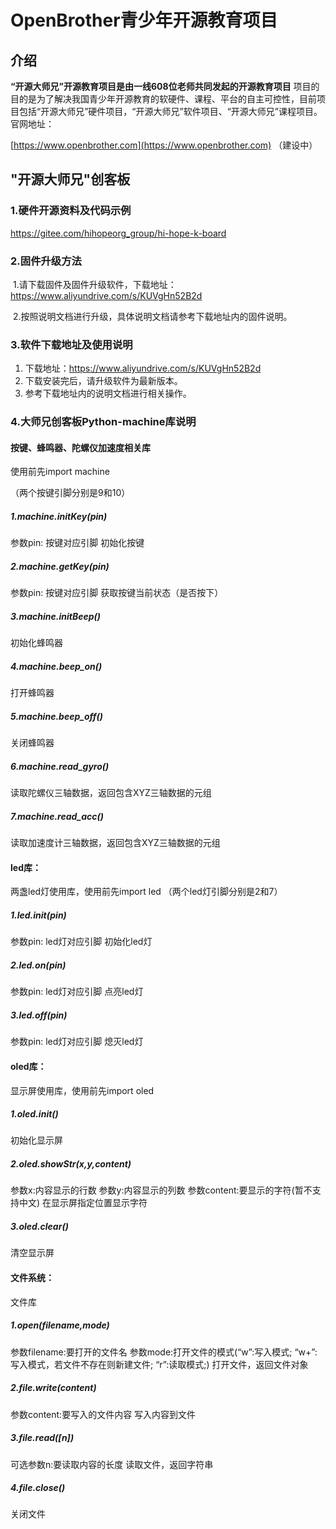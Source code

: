 # OpenBrother青少年开源教育项目

## 介绍
**“开源大师兄”开源教育项目是由一线608位老师共同发起的开源教育项目**
项目的目的是为了解决我国青少年开源教育的软硬件、课程、平台的自主可控性，目前项目包括“开源大师兄”硬件项目，“开源大师兄”软件项目、“开源大师兄”课程项目。官网地址：

 [https://www.openbrother.com](https://www.openbrother.com)  （建设中）

## "开源大师兄"创客板

### 1.硬件开源资料及代码示例

https://gitee.com/hihopeorg_group/hi-hope-k-board


### 2.固件升级方法

​	1.请下载固件及固件升级软件，下载地址：https://www.aliyundrive.com/s/KUVgHn52B2d 

​	2.按照说明文档进行升级，具体说明文档请参考下载地址内的固件说明。

### 3.软件下载地址及使用说明

1.  下载地址：https://www.aliyundrive.com/s/KUVgHn52B2d
2.  下载安装完后，请升级软件为最新版本。
3.  参考下载地址内的说明文档进行相关操作。

### 4.大师兄创客板Python-machine库说明

#### 按键、蜂鸣器、陀螺仪加速度相关库

使用前先import machine

（两个按键引脚分别是9和10）

##### 1.machine.initKey(pin)

参数pin: 按键对应引脚
初始化按键 

##### 2.machine.getKey(pin)

参数pin: 按键对应引脚
获取按键当前状态（是否按下）

##### 3.machine.initBeep()

初始化蜂鸣器

##### 4.machine.beep_on()

打开蜂鸣器

##### 5.machine.beep_off()

关闭蜂鸣器

##### 6.machine.read_gyro()

读取陀螺仪三轴数据，返回包含XYZ三轴数据的元组

##### 7.machine.read_acc()

读取加速度计三轴数据，返回包含XYZ三轴数据的元组

#### led库：

两盏led灯使用库，使用前先import led
（两个led灯引脚分别是2和7）

##### 1.led.init(pin)

参数pin: led灯对应引脚
初始化led灯

##### 2.led.on(pin)

参数pin: led灯对应引脚
点亮led灯

##### 3.led.off(pin)

参数pin: led灯对应引脚
熄灭led灯

#### oled库：

显示屏使用库，使用前先import oled

##### 1.oled.init()

初始化显示屏

##### 2.oled.showStr(x,y,content)

参数x:内容显示的行数
参数y:内容显示的列数
参数content:要显示的字符(暂不支持中文)
在显示屏指定位置显示字符

##### 3.oled.clear()

清空显示屏

#### 文件系统：

文件库

##### 1.open(filename,mode)

参数filename:要打开的文件名
参数mode:打开文件的模式(“w”:写入模式; “w+”:写入模式，若文件不存在则新建文件; “r”:读取模式;)
打开文件，返回文件对象

##### 2.file.write(content)

参数content:要写入的文件内容
写入内容到文件

##### 3.file.read([n])

可选参数n:要读取内容的长度
读取文件，返回字符串

##### 4.file.close()

关闭文件
